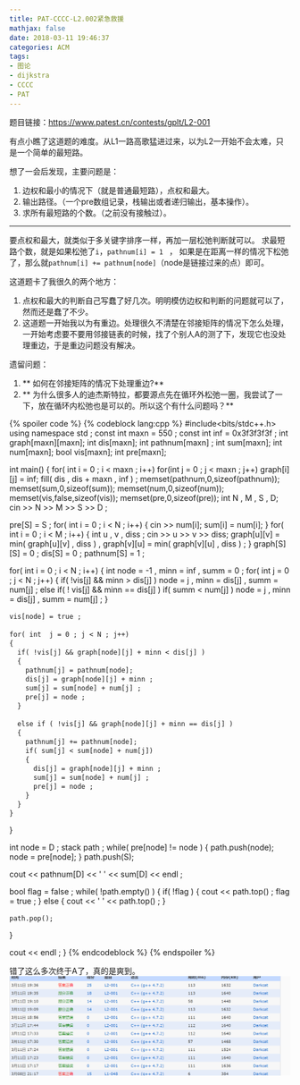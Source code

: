 ```yaml
---
title: PAT-CCCC-L2.002紧急救援
mathjax: false
date: 2018-03-11 19:46:37
categories: ACM
tags: 
- 图论
- dijkstra
- CCCC
- PAT
---
```



题目链接：https://www.patest.cn/contests/gplt/L2-001
<!--more-->

有点小瞧了这道题的难度。从L1一路高歌猛进过来，以为L2一开始不会太难，只是一个简单的最短路。

想了一会后发现，主要问题是：
1. 边权和最小的情况下（就是普通最短路），点权和最大。
2. 输出路径。（一个pre数组记录，栈输出或者递归输出，基本操作）。
3. 求所有最短路的个数。（之前没有接触过）。

-----

要点权和最大，就类似于多关键字排序一样，再加一层松弛判断就可以。
求最短路个数，就是如果松弛了`i`，`pathnum[i] = 1 ` ， 如果是在距离一样的情况下松弛了，那么就`pathnum[i] += pathnum[node]`（node是链接过来的点）即可。

这道题卡了我很久的两个地方：
1. 点权和最大的判断自己写蠢了好几次。明明模仿边权和判断的问题就可以了，然而还是蠢了不少。
2. 这道题一开始我以为有重边。处理很久不清楚在邻接矩阵的情况下怎么处理，一开始考虑要不要用邻接链表的时候，找了个别人A的测了下，发现它也没处理重边，于是重边问题没有解决。


遗留问题：
1. ** 如何在邻接矩阵的情况下处理重边?**
2. ** 为什么很多人的迪杰斯特拉，都要源点先在循环外松弛一圈，我尝试了一下，放在循环内松弛也是可以的。所以这个有什么问题吗？**

{% spoiler code %}
{% codeblock lang:cpp %}
#include<bits/stdc++.h>
using namespace std ;
const int maxn = 550 ;
const int inf = 0x3f3f3f3f ;
int graph[maxn][maxn];
int dis[maxn];
int pathnum[maxn] ;
int sum[maxn];
int num[maxn];
bool vis[maxn];
int pre[maxn];

int main()
{
  for( int i = 0 ; i < maxn ; i++)
    for(int j = 0 ; j < maxn ; j++)
      graph[i][j] = inf; 
  fill( dis , dis + maxn , inf ) ; 
  memset(pathnum,0,sizeof(pathnum));
  memset(sum,0,sizeof(sum));
  memset(num,0,sizeof(num));
  memset(vis,false,sizeof(vis));
  memset(pre,0,sizeof(pre));
  int N , M , S , D;
  cin >> N >> M >> S >> D ;

  pre[S] = S ; 
  for( int i = 0 ; i < N ; i++)
  {
    cin >> num[i];
    sum[i] = num[i];
  }
  for( int i = 0 ; i < M ; i++)
  {
    int u , v , diss ;
    cin >> u >> v >> diss;
    graph[u][v] = min( graph[u][v] , diss ) , graph[v][u] = min( graph[v][u] , diss ) ;
  }
  graph[S][S] = 0 ; 
  dis[S] = 0 ;
  pathnum[S] = 1 ; 

  for( int i = 0 ; i < N ; i++)
  {
    int node = -1 , minn = inf , summ = 0 ;
    for( int j = 0 ; j < N ; j++)
    {
      if( !vis[j] && minn > dis[j] )
        node = j , minn = dis[j] , summ = num[j] ; 
      else if( ! vis[j] && minn == dis[j] )
        if( summ < num[j] ) 
          node = j , minn = dis[j] , summ = num[j] ; 
    }

    vis[node] = true ;

    for( int  j = 0 ; j < N ; j++)
    {
      if( !vis[j] && graph[node][j] + minn < dis[j] )
      {
        pathnum[j] = pathnum[node];
        dis[j] = graph[node][j] + minn ;
        sum[j] = sum[node] + num[j] ; 
        pre[j] = node ; 
      }

      else if ( !vis[j] && graph[node][j] + minn == dis[j] )
      {
        pathnum[j] += pathnum[node];
        if( sum[j] < sum[node] + num[j])
        {
          dis[j] = graph[node][j] + minn ;
          sum[j] = sum[node] + num[j] ; 
          pre[j] = node ; 
        }
      }
    }
  }

  int node = D ; 
  stack<int> path ; 
  while( pre[node] != node )
  {
    path.push(node);
    node = pre[node];
  }
  path.push(S);

  cout << pathnum[D] << ' ' << sum[D] << endl ;

  bool flag = false ; 
  while( !path.empty() )
  {
    if( !flag )
    {
      cout << path.top() ;
      flag = true ; 
    }
    else
    {
      cout << ' ' << path.top() ;
    }

    path.pop();
  }

  cout << endl ;
}
{% endcodeblock %}
{% endspoiler %} 


错了这么多次终于A了，真的是爽到。
![](/images/L2.002.png)
